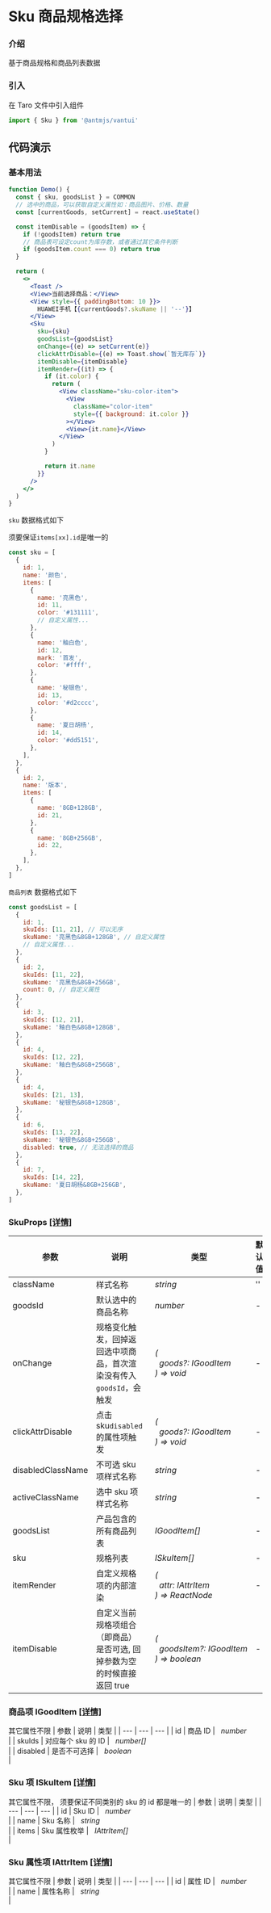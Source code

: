 # Sku 商品规格选择

### 介绍

基于商品规格和商品列表数据

### 引入

在 Taro 文件中引入组件

```js
import { Sku } from '@antmjs/vantui'
```

## 代码演示

### 基本用法

```jsx
function Demo() {
  const { sku, goodsList } = COMMON
  // 选中的商品，可以获取自定义属性如：商品图片、价格、数量
  const [currentGoods, setCurrent] = react.useState()

  const itemDisable = (goodsItem) => {
    if (!goodsItem) return true
    // 商品表可设定count为库存数，或者通过其它条件判断
    if (goodsItem.count === 0) return true
  }

  return (
    <>
      <Toast />
      <View>当前选择商品：</View>
      <View style={{ paddingBottom: 10 }}>
        HUAWEI手机【{currentGoods?.skuName || '--'}】
      </View>
      <Sku
        sku={sku}
        goodsList={goodsList}
        onChange={(e) => setCurrent(e)}
        clickAttrDisable={(e) => Toast.show(`暂无库存`)}
        itemDisable={itemDisable}
        itemRender={(it) => {
          if (it.color) {
            return (
              <View className="sku-color-item">
                <View
                  className="color-item"
                  style={{ background: it.color }}
                ></View>
                <View>{it.name}</View>
              </View>
            )
          }

          return it.name
        }}
      />
    </>
  )
}
```

`sku` 数据格式如下

须要保证`items[xx].id`是唯一的

```js common
const sku = [
  {
    id: 1,
    name: '颜色',
    items: [
      {
        name: '亮黑色',
        id: 11,
        color: '#131111',
        // 自定义属性...
      },
      {
        name: '釉白色',
        id: 12,
        mark: '首发',
        color: '#ffff',
      },
      {
        name: '秘银色',
        id: 13,
        color: '#d2cccc',
      },
      {
        name: '夏日胡杨',
        id: 14,
        color: '#dd5151',
      },
    ],
  },
  {
    id: 2,
    name: '版本',
    items: [
      {
        name: '8GB+128GB',
        id: 21,
      },
      {
        name: '8GB+256GB',
        id: 22,
      },
    ],
  },
]
```

`商品列表` 数据格式如下

```js common
const goodsList = [
  {
    id: 1,
    skuIds: [11, 21], // 可以无序
    skuName: '亮黑色&8GB+128GB', // 自定义属性
    // 自定义属性...
  },
  {
    id: 2,
    skuIds: [11, 22],
    skuName: '亮黑色&8GB+256GB',
    count: 0, // 自定义属性
  },
  {
    id: 3,
    skuIds: [12, 21],
    skuName: '釉白色&8GB+128GB',
  },
  {
    id: 4,
    skuIds: [12, 22],
    skuName: '釉白色&8GB+256GB',
  },
  {
    id: 4,
    skuIds: [21, 13],
    skuName: '秘银色&8GB+128GB',
  },
  {
    id: 6,
    skuIds: [13, 22],
    skuName: '秘银色&8GB+256GB',
    disabled: true, // 无法选择的商品
  },
  {
    id: 7,
    skuIds: [14, 22],
    skuName: '夏日胡杨&8GB+256GB',
  },
]
```

### SkuProps [[详情]](https://github.com/AntmJS/vantui/tree/main/packages/vantui/types/sku.d.ts)

| 参数              | 说明                                                                    | 类型                                                                                                               | 默认值 | 必填    |
| ----------------- | ----------------------------------------------------------------------- | ------------------------------------------------------------------------------------------------------------------ | ------ | ------- |
| className         | 样式名称                                                                | _&nbsp;&nbsp;string<br/>_                                                                                          | ''     | `false` |
| goodsId           | 默认选中的商品名称                                                      | _&nbsp;&nbsp;number<br/>_                                                                                          | -      | `false` |
| onChange          | 规格变化触发，回掉返回选中项商品，首次渲染没有传入`goodsId`，会触发     | _&nbsp;&nbsp;(<br/>&nbsp;&nbsp;&nbsp;&nbsp;goods?:&nbsp;IGoodItem<br/>&nbsp;&nbsp;)&nbsp;=>&nbsp;void<br/>_        | -      | `false` |
| clickAttrDisable  | 点击 sku`disabled`的属性项触发                                          | _&nbsp;&nbsp;(<br/>&nbsp;&nbsp;&nbsp;&nbsp;goods?:&nbsp;IGoodItem<br/>&nbsp;&nbsp;)&nbsp;=>&nbsp;void<br/>_        | -      | `false` |
| disabledClassName | 不可选 sku 项样式名称                                                   | _&nbsp;&nbsp;string<br/>_                                                                                          | -      | `false` |
| activeClassName   | 选中 sku 项样式名称                                                     | _&nbsp;&nbsp;string<br/>_                                                                                          | -      | `false` |
| goodsList         | 产品包含的所有商品列表                                                  | _&nbsp;&nbsp;IGoodItem[]<br/>_                                                                                     | -      | `true`  |
| sku               | 规格列表                                                                | _&nbsp;&nbsp;ISkuItem[]<br/>_                                                                                      | -      | `true`  |
| itemRender        | 自定义规格项的内部渲染                                                  | _&nbsp;&nbsp;(<br/>&nbsp;&nbsp;&nbsp;&nbsp;attr:&nbsp;IAttrItem<br/>&nbsp;&nbsp;)&nbsp;=>&nbsp;ReactNode<br/>_     | -      | `false` |
| itemDisable       | 自定义当前规格项组合（即商品）是否可选, 回掉参数为空的时候直接返回 true | _&nbsp;&nbsp;(<br/>&nbsp;&nbsp;&nbsp;&nbsp;goodsItem?:&nbsp;IGoodItem<br/>&nbsp;&nbsp;)&nbsp;=>&nbsp;boolean<br/>_ | -      | `false` |

### 商品项 IGoodItem [[详情]](https://github.com/AntmJS/vantui/tree/main/packages/vantui/types/sku.d.ts)

其它属性不限
| 参数 | 说明 | 类型 |
| --- | --- | --- |
| id | 商品 ID | _&nbsp;&nbsp;number<br/>_ |
| skuIds | 对应每个 sku 的 ID | _&nbsp;&nbsp;number[]<br/>_ |
| disabled | 是否不可选择 | _&nbsp;&nbsp;boolean<br/>_ |

### Sku 项 ISkuItem [[详情]](https://github.com/AntmJS/vantui/tree/main/packages/vantui/types/sku.d.ts)

其它属性不限， 须要保证不同类别的 sku 的 id 都是唯一的
| 参数 | 说明 | 类型 |
| --- | --- | --- |
| id | Sku ID | _&nbsp;&nbsp;number<br/>_ |
| name | Sku 名称 | _&nbsp;&nbsp;string<br/>_ |
| items | Sku 属性枚举 | _&nbsp;&nbsp;IAttrItem[]<br/>_ |

### Sku 属性项 IAttrItem [[详情]](https://github.com/AntmJS/vantui/tree/main/packages/vantui/types/sku.d.ts)

其它属性不限
| 参数 | 说明 | 类型 |
| --- | --- | --- |
| id | 属性 ID | _&nbsp;&nbsp;number<br/>_ |
| name | 属性名称 | _&nbsp;&nbsp;string<br/>_ |
